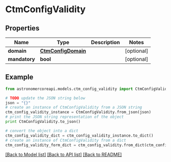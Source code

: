 # CtmConfigValidity


## Properties
Name | Type | Description | Notes
------------ | ------------- | ------------- | -------------
**domain** | [**CtmConfigDomain**](CtmConfigDomain.md) |  | [optional] 
**mandatory** | **bool** |  | [optional] 

## Example

```python
from astronomercoreapi.models.ctm_config_validity import CtmConfigValidity

# TODO update the JSON string below
json = "{}"
# create an instance of CtmConfigValidity from a JSON string
ctm_config_validity_instance = CtmConfigValidity.from_json(json)
# print the JSON string representation of the object
print CtmConfigValidity.to_json()

# convert the object into a dict
ctm_config_validity_dict = ctm_config_validity_instance.to_dict()
# create an instance of CtmConfigValidity from a dict
ctm_config_validity_form_dict = ctm_config_validity.from_dict(ctm_config_validity_dict)
```
[[Back to Model list]](../README.md#documentation-for-models) [[Back to API list]](../README.md#documentation-for-api-endpoints) [[Back to README]](../README.md)


